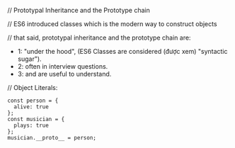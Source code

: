 // Prototypal Inheritance and the Prototype chain

// ES6 introduced classes which is the modern way to construct objects

// that said, prototypal inheritance and the prototype chain are:

- 1: "under the hood", (ES6 Classes are considered (được xem) "syntactic sugar").
- 2: often in interview questions.
- 3: and are useful to understand.

// Object Literals:

```
const person = {
  alive: true
};
const musician = {
  plays: true
};
musician.__proto__ = person;

```
